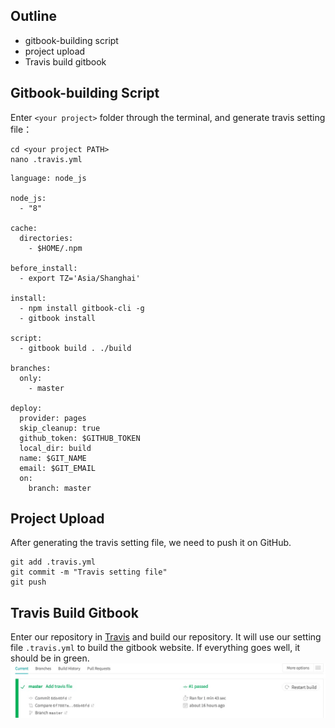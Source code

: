 ## Outline
* gitbook-building script
* project upload
* Travis build gitbook

## Gitbook-building Script
Enter `<your project>` folder through the terminal, and generate travis setting file：
```
cd <your project PATH>
nano .travis.yml
```
```
language: node_js

node_js:
  - "8"

cache:
  directories:
    - $HOME/.npm

before_install:
  - export TZ='Asia/Shanghai'

install:
  - npm install gitbook-cli -g
  - gitbook install

script:
  - gitbook build . ./build

branches:
  only:
    - master

deploy:
  provider: pages
  skip_cleanup: true
  github_token: $GITHUB_TOKEN
  local_dir: build
  name: $GIT_NAME
  email: $GIT_EMAIL
  on:
    branch: master
```

## Project Upload
After generating the travis setting file, we need to push it on GitHub.
```
git add .travis.yml
git commit -m "Travis setting file"
git push
```

## Travis Build Gitbook
Enter our repository in [Travis](https://travis-ci.org/) and build our repository.
It will use our setting file `.travis.yml` to build the gitbook website.
If everything goes well, it should be in green.
![Jietu20190409-153645](/assets/Jietu20190409-153645.jpg)
